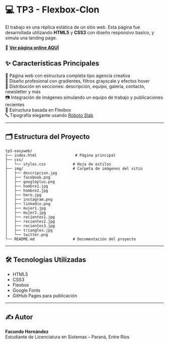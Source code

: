# 💻 TP3 - Flexbox-Clon
El trabajo es una réplica estática de un sitio web. Esta página fue desarrollada utilizando **HTML5** y **CSS3** con diseño responsivo basico, y simula una landing page.

🔗 **[Ver página online AQUÍ](https://ffacuhernandez.github.io/tp3-flexbox-clon-hernandez/)**

## ✨ Características Principales

🎯 Página web con estructura completa tipo agencia creativa  
🎨 Diseño profesional con gradientes, filtros grayscale y efectos hover  
🧱 Distribución en secciones: descripción, equipo, galería, contacto, newsletter y más  
📷 Integración de imágenes simulando un equipo de trabajo y publicaciones recientes  
📱 Estructura basada en Flexbox  
🔤 Tipografía elegante usando [Roboto Slab](https://fonts.google.com/specimen/Roboto+Slab)

---

## 🗂️ Estructura del Proyecto

```
tp3-easyweb/
├── index.html                 # Página principal
├── css/
│   └── styles.css            # Hoja de estilos
├── img/                      # Carpeta de imágenes del sitio
│   ├── descripcion.jpg
│   ├── facebook.png
│   ├── googleplus.png
│   ├── hombre1.jpg
│   ├── hombre2.jpg
│   ├── hero.jpg
│   ├── instagram.png
│   ├── linkedin.png
│   ├── mujer1.jpg
│   ├── mujer2.jpg
│   ├── recientes1.jpg
│   ├── recientes2.jpg
│   ├── recientes3.jpg
│   ├── triangles.jpg
│   └── twitter.png
└── README.md                 # Documentación del proyecto
```

---

## 🛠️ Tecnologías Utilizadas

- HTML5  
- CSS3  
- Flexbox  
- Google Fonts  
- GitHub Pages para publicación

---

## ✍️ Autor

**Facundo Hernández**  
Estudiante de Licenciatura en Sistemas – Paraná, Entre Ríos  
